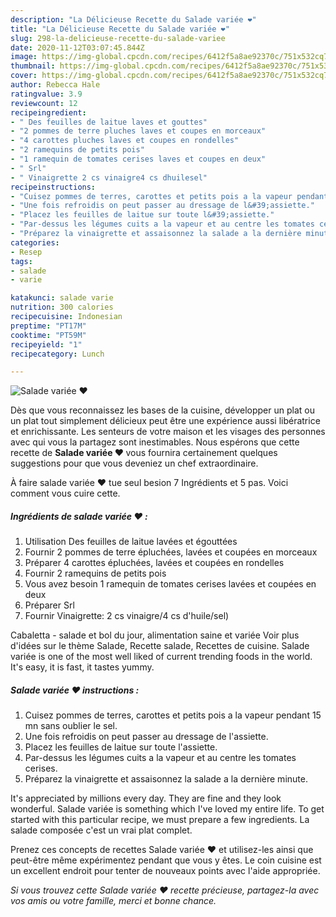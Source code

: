 ```yaml
---
description: "La Délicieuse Recette du Salade variée ❤"
title: "La Délicieuse Recette du Salade variée ❤"
slug: 298-la-delicieuse-recette-du-salade-variee
date: 2020-11-12T03:07:45.844Z
image: https://img-global.cpcdn.com/recipes/6412f5a8ae92370c/751x532cq70/salade-variee-❤-photo-principale-de-la-recette.jpg
thumbnail: https://img-global.cpcdn.com/recipes/6412f5a8ae92370c/751x532cq70/salade-variee-❤-photo-principale-de-la-recette.jpg
cover: https://img-global.cpcdn.com/recipes/6412f5a8ae92370c/751x532cq70/salade-variee-❤-photo-principale-de-la-recette.jpg
author: Rebecca Hale
ratingvalue: 3.9
reviewcount: 12
recipeingredient:
- " Des feuilles de laitue laves et gouttes"
- "2 pommes de terre pluches laves et coupes en morceaux"
- "4 carottes pluches laves et coupes en rondelles"
- "2 ramequins de petits pois"
- "1 ramequin de tomates cerises laves et coupes en deux"
- " Srl"
- " Vinaigrette 2 cs vinaigre4 cs dhuilesel"
recipeinstructions:
- "Cuisez pommes de terres, carottes et petits pois a la vapeur pendant 15 mn sans oublier le sel."
- "Une fois refroidis on peut passer au dressage de l&#39;assiette."
- "Placez les feuilles de laitue sur toute l&#39;assiette."
- "Par-dessus les légumes cuits a la vapeur et au centre les tomates cerises."
- "Préparez la vinaigrette et assaisonnez la salade a la dernière minute."
categories:
- Resep
tags:
- salade
- varie

katakunci: salade varie 
nutrition: 300 calories
recipecuisine: Indonesian
preptime: "PT17M"
cooktime: "PT59M"
recipeyield: "1"
recipecategory: Lunch

---
```



![Salade variée ❤](https://img-global.cpcdn.com/recipes/6412f5a8ae92370c/751x532cq70/salade-variee-❤-photo-principale-de-la-recette.jpg)

Dès que vous reconnaissez les bases de la cuisine, développer un plat ou un plat tout simplement délicieux peut être une expérience aussi libératrice et enrichissante. Les senteurs de votre maison et les visages des personnes avec qui vous la partagez sont inestimables. Nous espérons que cette recette de <strong> Salade variée ❤ </strong> vous fournira certainement quelques suggestions pour que vous deveniez un chef extraordinaire.

<!--inarticleads1-->

À faire salade variée ❤ tue seul besion 7 Ingrédients et 5 pas. Voici comment vous cuire cette.

##### Ingrédients de salade variée ❤ :

1. Utilisation  Des feuilles de laitue lavées et égouttées
1. Fournir 2 pommes de terre épluchées, lavées et coupées en morceaux
1. Préparer 4 carottes épluchées, lavées et coupées en rondelles
1. Fournir 2 ramequins de petits pois
1. Vous avez besoin 1 ramequin de tomates cerises lavées et coupées en deux
1. Préparer  Srl
1. Fournir  Vinaigrette: 2 cs vinaigre/4 cs d&#39;huile/sel)


Cabaletta - salade et bol du jour, alimentation saine et variée Voir plus d&#39;idées sur le thème Salade, Recette salade, Recettes de cuisine. Salade variée is one of the most well liked of current trending foods in the world. It&#39;s easy, it is fast, it tastes yummy. 

<!--inarticleads2-->

##### Salade variée ❤ instructions :

1. Cuisez pommes de terres, carottes et petits pois a la vapeur pendant 15 mn sans oublier le sel.
1. Une fois refroidis on peut passer au dressage de l&#39;assiette.
1. Placez les feuilles de laitue sur toute l&#39;assiette.
1. Par-dessus les légumes cuits a la vapeur et au centre les tomates cerises.
1. Préparez la vinaigrette et assaisonnez la salade a la dernière minute.


It&#39;s appreciated by millions every day. They are fine and they look wonderful. Salade variée is something which I&#39;ve loved my entire life. To get started with this particular recipe, we must prepare a few ingredients. La salade composée c&#39;est un vrai plat complet. 

<!--inarticleads1-->

<p>
Prenez ces concepts de recettes Salade variée ❤ et utilisez-les ainsi que peut-être même expérimentez pendant que vous y êtes. Le coin cuisine est un excellent endroit pour tenter de nouveaux points avec l'aide appropriée.
</p>

<p>
<i>Si vous trouvez cette Salade variée ❤ recette précieuse, partagez-la avec vos amis ou votre famille, merci et bonne chance.</i>
</p>
